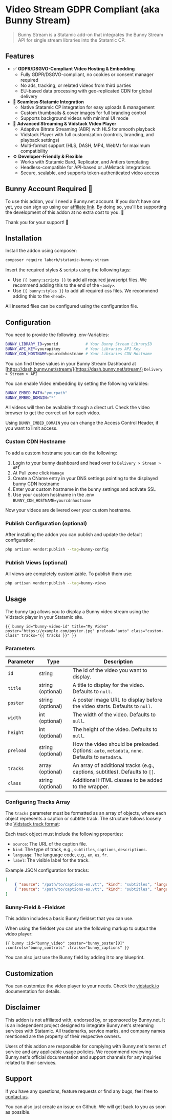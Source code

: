 # Video Stream GDPR Compliant (aka Bunny Stream)

> Bunny Stream is a Statamic add-on that integrates the Bunny Stream API for single stream libraries into the Statamic CP.

## Features

- ✅ **GDPR/DSGVO-Compliant Video Hosting & Embedding**
  - Fully GDPR/DSGVO-compliant, no cookies or consent manager required
  - No ads, tracking, or related videos from third parties
  - EU-based data processing with geo-replicated CDN for global delivery
- 🔄 **Seamless Statamic Integration**
  - Native Statamic CP integration for easy uploads & management
  - Custom thumbnails & cover images for full branding control
  - Supports background videos with minimal UI mode
- 🎥 **Advanced Streaming & Vidstack Video Player**
  - Adaptive Bitrate Streaming (ABR) with HLS for smooth playback
  - Vidstack Player with full customization (controls, branding, and playback settings)
  - Multi-format support (HLS, DASH, MP4, WebM) for maximum compatibility
- ⚙️ **Developer-Friendly & Flexible**
  - Works with Statamic Bard, Replicator, and Antlers templating
  - Headless-compatible for API-based or JAMstack integrations
  - Secure, scalable, and supports token-authenticated video access

## Bunny Account Required 🐰

To use this addon, you'll need a Bunny.net account. If you don't have one yet, you can sign up using our 
[affiliate link](https://bunny.net?ref=uhvsqhaw0n). By doing so, you'll be supporting the development of this 
addon at no extra cost to you. 💙

Thank you for your support! 🚀

## Installation

Install the addon using composer:

```bash
composer require laborb/statamic-bunny-stream
```

Insert the required styles & scripts using the following tags:

- Use `{{ bunny:scripts }}` to add all required javascript files. We recommend adding this to the end of the `<body>`.
- Use `{{ bunny:styles }}` to add all required css files. We recommend adding this to the `<head>`.

All inserted files can be configured using the configuration file.

## Configuration

You need to provide the following .env-Variables:

```bash
BUNNY_LIBRARY_ID=yourid            # Your Bunny Stream LibraryID
BUNNY_API_KEY=yourapikey           # Your Libraries API Key
BUNNY_CDN_HOSTNAME=yourcdnhostname # Your Libraries CDN Hostname
```

You can find these values in your Bunny Stream Dashboard at [https://dash.bunny.net/stream/](https://dash.bunny.net/stream/) `Delivery > Stream > API`

You can enable Video embedding by setting the following variables:

```bash
BUNNY_EMBED_PATH="yourpath"
BUNNY_EMBED_DOMAIN="*"
```

All videos will then be available through a direct url. Check the video browser to get the correct url for each video.

Using `BUNNY_EMBED_DOMAIN` you can change the Access Control Header, if you want to limit access.

### Custom CDN Hostname

To add a custom hostname you can do the following:

1. Login to your bunny dashboard and head over to `Delivery > Stream > API`
2. At Pull zone click `Manage`
3. Create a CName entry in your DNS settings pointing to the displayed bunny CDN hostname
4. Enter your custom hostname in the bunny settings and activate SSL
5. Use your custom hostname in the .env `BUNNY_CDN_HOSTNAME=yourcdnhostname`

Now your videos are delivered over your custom hostname.

### Publish Configuration (optional)

After installing the addon you can publish and update the default configuration:

```bash
php artisan vendor:publish --tag=bunny-config
```

### Publish Views (optional)

All views are completely customizable. To publish them use:

```bash
php artisan vendor:publish --tag=bunny-views
```

## Usage

The bunny tag allows you to display a Bunny video stream using the Vidstack player in your Statamic site.

```antlers
{{ bunny id="bunny-video-id" title="My Video" poster="https://example.com/poster.jpg" preload="auto" class="custom-class" tracks="{{ tracks }}" }}
```

### Parameters

| Parameter | Type              | Description                                                                                      |
|-----------|-------------------|--------------------------------------------------------------------------------------------------|
| `id`      | string            | The id of the video you want to display.                                                         |
| `title`   | string (optional) | A title to display for the video. Defaults to `null`.                                            |
| `poster`  | string (optional) | A poster image URL to display before the video starts. Defaults to `null`.                       |
| `width`   | int (optional)    | The width of the video. Defaults to `null`.                                                      |
| `height`  | int (optional)    | The height of the video. Defaults to `null`.                                                     |
| `preload` | string (optional) | How the video should be preloaded. Options: `auto`, `metadata`, `none`. Defaults to `metadata`.  |
| `tracks`  | array (optional)  | An array of additional tracks (e.g., captions, subtitles). Defaults to `[]`.                     |
| `class`   | string (optional) | Additional HTML classes to be added to the wrapper.                                              |

### Configuring Tracks Array

The `tracks` parameter must be formatted as an array of objects, where each object represents a caption or subtitle 
track. The structure follows loosely the [Vidstack track format](https://vidstack.io/docs/wc/player/api/text-tracks/):

Each track object must include the following properties:

- `source`: The URL of the caption file.
- `kind`: The type of track, e.g., `subtitles`, `captions`, `descriptions`.
- `language`: The language code, e.g., `en`, `es`, `fr`.
- `label`: The visible label for the track.

Example JSON configuration for tracks:

```json
[
    { "source": "/path/to/captions-en.vtt", "kind": "subtitles", "language": "en", "label": "English" },
    { "source": "/path/to/captions-es.vtt", "kind": "subtitles", "language": "es", "label": "Spanish" }
]
```

### Bunny-Field & -Fieldset

This addon includes a basic Bunny fieldset that you can use.

When using the fieldset you can use the following markup to output the video player:

```antlers
{{ bunny :id="bunny_video" :poster="bunny_poster[0]" :controls="bunny_controls" :tracks="bunny_captions" }}
```

You can also just use the Bunny field by adding it to any blueprint.

## Customization

You can customize the video player to your needs. 
Check the [vidstack.io](https://vidstack.io/docs/wc/player) documentation for details.

## Disclaimer

This addon is not affiliated with, endorsed by, or sponsored by Bunny.net. It is an independent project designed to 
integrate Bunny.net's streaming services with Statamic. All trademarks, service marks, and company names mentioned 
are the property of their respective owners.

Users of this addon are responsible for complying with Bunny.net's terms of service and any applicable usage policies. 
We recommend reviewing Bunny.net's official documentation and support channels for any inquiries related to their 
services.

## Support

If you have any questions, feature requests or find any bugs, feel free to [contact us](mailto:support@laborb.de).

You can also just create an issue on Github. We will get back to you as soon as possible.
